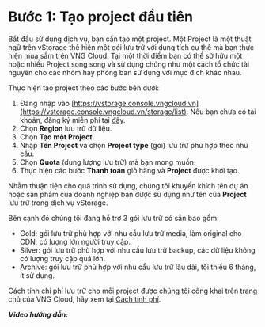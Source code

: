 # Bước 1: Tạo project đầu tiên

Bắt đầu sử dụng dịch vụ, bạn cần tạo một project. Một Project là một thuật ngữ trên vStorage thể hiện một gói lưu trữ với dung tích cụ thể mà bạn thực hiện mua sắm trên VNG Cloud. Tại một thời điểm bạn có thể sở hữu một hoặc nhiều Project song song và sử dụng chúng như một cách tổ chức tài nguyên cho các nhóm hay phòng ban sử dụng với mục đích khác nhau.

Thực hiện tạo project theo các bước bên dưới:

1. Đăng nhập vào [https://vstorage.console.vngcloud.vn](https://vstorage.console.vngcloud.vn/storage/list). Nếu bạn chưa có tài khoản, đăng ký miễn phí tại [đây](https://register.vngcloud.vn/signup).
2. Chọn **Region** lưu trữ dữ liệu.
3. Chọn **Tạo một Project.**
4. Nhập **Tên Project** và chọn **Project type** (gói) lưu trữ phù hợp theo nhu cầu.
5. Chọn **Quota** (dung lượng lưu trữ) mà bạn mong muốn.
6. Thực hiện các bước **Thanh toán** giỏ hàng và **Project** được khởi tạo.

Nhằm thuận tiện cho quá trình sử dụng, chúng tôi khuyến khích tên dự án hoặc sản phẩm của doanh nghiệp bạn được sử dụng như tên của **Project** lưu trữ trong dịch vụ vStorage.

Bên cạnh đó chúng tôi đang hỗ trợ 3 gói lưu trữ có sẵn bao gồm:

* Gold: gói lưu trữ phù hợp với nhu cầu lưu trữ media, làm original cho CDN, có lượng lớn người truy cập.
* Silver: gói lưu trữ phù hợp với nhu cầu lưu trữ backup, các dữ liệu không có lượng truy cập quá lớn.
* Archive: gói lưu trữ phù hợp với nhu cầu lưu trữ lâu dài, tối thiểu 6 tháng, ít sử dụng.&#x20;

Cách tính chi phí lưu trữ cho mỗi project được chúng tôi công khai trên trang chủ của VNG Cloud, hãy xem tại [Cách tính phí](https://docs.vngcloud.vn/pages/viewpage.action?pageId=49648482).

_**Video hướng dẫn:**_

<figure><img src="../../../.gitbook/assets/Khoi_tao_project.gif" alt=""><figcaption></figcaption></figure>
